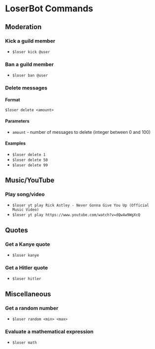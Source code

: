# LoserBot Commands
## Moderation
### Kick a guild member
 * `$loser kick @user`
### Ban a guild member
* `$loser ban @user`
### Delete messages
#### Format
`$loser delete <amount>`
#### Parameters
* `amount` - number of messages to delete (integer between 0 and 100)
#### Examples
* `$loser delete 1`
* `$loser delete 50`
* `$loser delete 99`
## Music/YouTube
### Play song/video
* `$loser yt play Rick Astley - Never Gonna Give You Up (Official Music Video)`
* `$loser yt play https://www.youtube.com/watch?v=dQw4w9WgXcQ`
## Quotes
### Get a Kanye quote
* `$loser kanye`
### Get a Hitler quote
* `$loser hitler`
## Miscellaneous
### Get a random number
* `$loser random <min> <max>`
### Evaluate a mathematical expression
* `$loser math `

